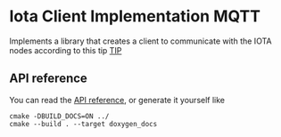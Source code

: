# Iota Client Implementation MQTT 

Implements a library that creates a client to communicate with the IOTA nodes according to this tip [TIP](https://github.com/iotaledger/tips/blob/main/tips/TIP-0028/tip-0028.md)



## API reference

You can read the [API reference](QclientMqtt-IOTA), or generate it yourself like
```
cmake -DBUILD_DOCS=ON ../
cmake --build . --target doxygen_docs
```
